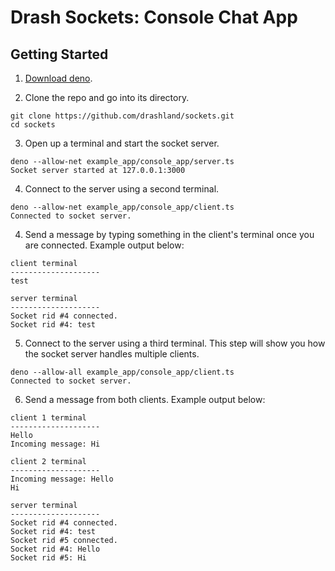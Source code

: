 # Drash Sockets: Console Chat App

## Getting Started

1. [Download deno](https://deno.land/).

2. Clone the repo and go into its directory.

```
git clone https://github.com/drashland/sockets.git
cd sockets
```

3. Open up a terminal and start the socket server.

```
deno --allow-net example_app/console_app/server.ts
Socket server started at 127.0.0.1:3000
```

4. Connect to the server using a second terminal.

```
deno --allow-net example_app/console_app/client.ts
Connected to socket server.
```

4. Send a message by typing something in the client's terminal once you are connected. Example output below:

```
client terminal
--------------------
test
```
```
server terminal
--------------------
Socket rid #4 connected.
Socket rid #4: test
```

5. Connect to the server using a third terminal. This step will show you how the socket server handles multiple clients.

```
deno --allow-all example_app/console_app/client.ts
Connected to socket server.
```

6. Send a message from both clients. Example output below:

```
client 1 terminal
--------------------
Hello
Incoming message: Hi
```
```
client 2 terminal
--------------------
Incoming message: Hello
Hi
```
```
server terminal
--------------------
Socket rid #4 connected.
Socket rid #4: test
Socket rid #5 connected.
Socket rid #4: Hello
Socket rid #5: Hi

```
